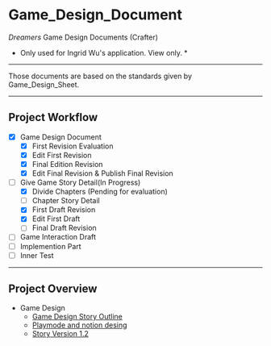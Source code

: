 # Game_Design_Document
*Dreamers* Game Design Documents (Crafter)
* Only used for Ingrid Wu's application. View only. *

---
Those documents are based on the standards given by Game_Design_Sheet.  

---
## Project Workflow
- [x] Game Design Document
	- [x] First Revision Evaluation
	- [x] Edit First Revision
	- [x] Final Edition Revision
	- [x] Edit Final Revision & Publish Final Revision
- [ ] Give Game Story Detail(In Progress)
	- [x] Divide Chapters (Pending for evaluation)
	- [ ] Chapter Story Detail
	- [x] First Draft Revision
	- [x] Edit First Draft
	- [ ] Final Draft Revision
- [ ] Game Interaction Draft
- [ ] Implemention Part
- [ ] Inner Test

---
## Project Overview
- Game Design
    - [Game Design Story Outline](Design/Game-Dreamers-Story-Design-Outline)
    - [Playmode and notion desing](Design/GameDesignAndNotion)
    - [Story Version 1.2](Design/Story-version-1.2)
